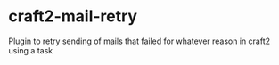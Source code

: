 # craft2-mail-retry
Plugin to retry sending of mails that failed for whatever reason in craft2 using a task
